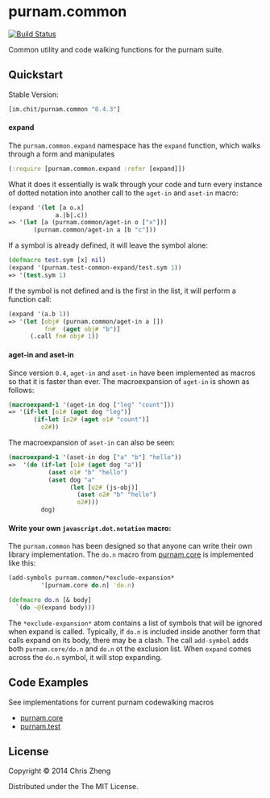 # purnam.common

[![Build Status](https://travis-ci.org/purnam/purnam.common.png?branch=master)](https://travis-ci.org/purnam/purnam.common)

Common utility and code walking functions for the purnam suite.

## Quickstart

Stable Version: 

```clojure
[im.chit/purnam.common "0.4.3"] 
```

#### expand

The `purnam.common.expand` namespace has the `expand` function, which walks through a form and manipulates 

```clojure
(:require [purnam.common.expand :refer [expand]])
```

What it does it essentially is walk through your code and turn every instance of dotted notation into another call to the `aget-in` and `aset-in` macro:

```clojure
(expand '(let [a o.x]
             a.|b|.c))
=> '(let [a (purnam.common/aget-in o ["x"])] 
       (purnam.common/aget-in a [b "c"]))
```

If a symbol is already defined, it will leave the symbol alone:

```clojure
(defmacro test.sym [x] nil)
(expand '(purnam.test-common-expand/test.sym 1))
=> '(test.sym 1)
```

If the symbol is not defined and is the first in the list, it will perform a function call:

```clojure
(expand '(a.b 1))
=> '(let [obj# (purnam.common/aget-in a [])
          fn#  (aget obj# "b")]
      (.call fn# obj# 1))
```

#### aget-in and aset-in

Since version `0.4`, `aget-in` and `aset-in` have been implemented as macros so that it is faster than ever. The macroexpansion of `aget-in` is shown as follows:
 
```clojure
(macroexpand-1 '(aget-in dog ["leg" "count"]))
=> '(if-let [o1# (aget dog "leg")]
       (if-let [o2# (aget o1# "count")]
         o2#))
```

The macroexpansion of `aset-in` can also be seen:

```clojure
(macroexpand-1 '(aset-in dog ["a" "b"] "hello"))
=>  '(do (if-let [o1# (aget dog "a")]
           (aset o1# "b" "hello")
           (aset dog "a"
                 (let [o2# (js-obj)]
                   (aset o2# "b" "hello")
                   o2#)))
         dog)
```


#### Write your own `javascript.dot.notation` macro:

The `purnam.common` has been designed so that anyone can write their own library implementation. The `do.n` macro from [purnam.core](https://github.com/purnam/purnam.core) is implemented like this:

```clojure
(add-symbols purnam.common/*exclude-expansion*
         '[purnam.core do.n] 'do.n)

(defmacro do.n [& body]
  `(do ~@(expand body)))    
```

The `*exclude-expansion*` atom contains a list of symbols that will be ignored when expand is called. Typically, if `do.n` is included inside another form that calls expand on its body, there may be a clash. The call `add-symbol` adds both `purnam.core/do.n` and `do.n` ot the exclusion list. When `expand` comes across the `do.n` symbol, it will stop expanding.


## Code Examples

See implementations for current purnam codewalking macros
  - [purnam.core](https://github.com/purnam/purnam.common/blob/master/external/src/purnam/core.clj)
  - [purnam.test](https://github.com/purnam/purnam.common/blob/master/external/src/purnam/test.clj)


## License

Copyright © 2014 Chris Zheng

Distributed under the The MIT License.
